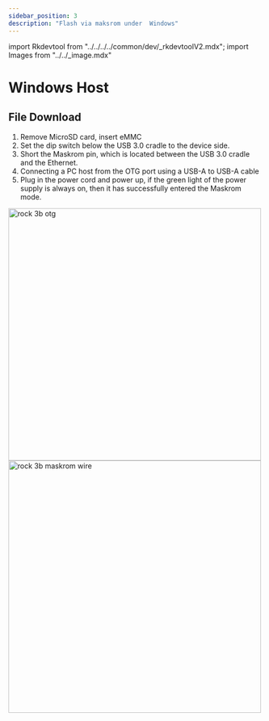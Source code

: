 ```yaml
---
sidebar_position: 3
description: "Flash via maksrom under  Windows"
---
```


import Rkdevtool from "../../../../common/dev/\_rkdevtoolV2.mdx";
import Images from "../../\_image.mdx"

# Windows Host

## File Download

<Images loader={true} system_img={true} spi_img={true} />

<Rkdevtool rkdevtool_emmc_img="/img/rock3/3b/rock-3b-rkdevtool-maskrom-flash-system.webp" loader_name="rk356x_spl_loader__v1.15.113.bin" emmc={false} pcie={false} sata={false} >

<ol>
    <li>Remove MicroSD card, insert eMMC</li>
    <li>Set the dip switch below the USB 3.0 cradle to the device side.</li>
    <li>Short the Maskrom pin, which is located between the USB 3.0 cradle and the Ethernet.</li>
    <li>Connecting a PC host from the OTG port using a USB-A to USB-A cable</li>
    <li>Plug in the power cord and power up, if the green light of the power supply is always on, then it has successfully entered the Maskrom mode.</li>
</ol>
<img src="/img/rock3/3b/rock3b-otg.webp" alt="rock 3b otg" width="500" />
<img src="/img/rock3/3b/rock3b-maskrom.webp" alt="rock 3b maskrom wire" width="500" />

</Rkdevtool>
